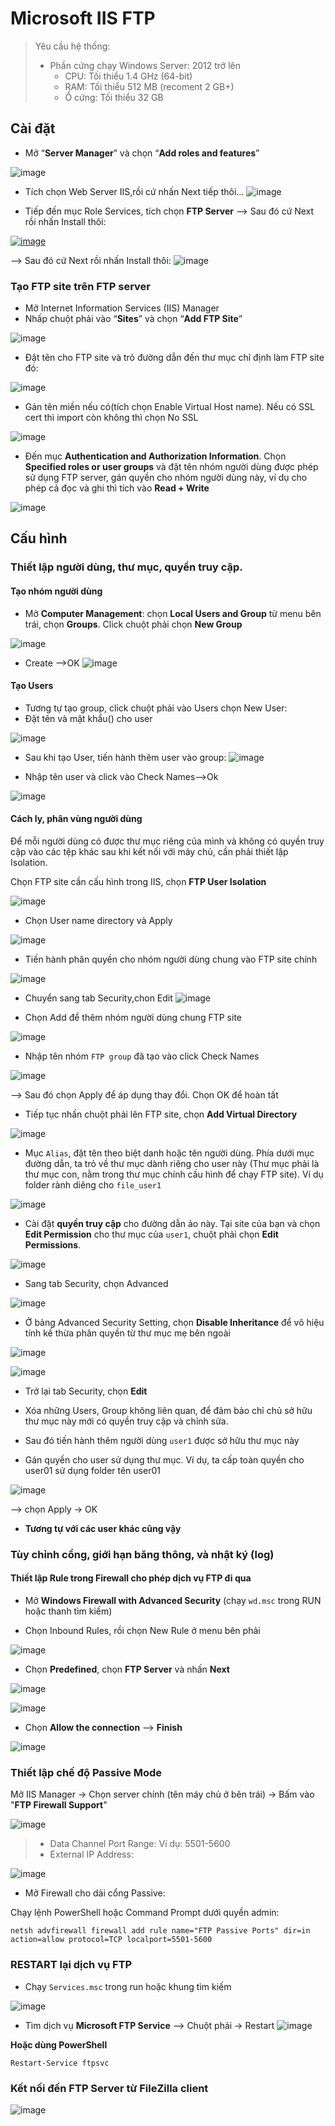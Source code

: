 # Microsoft IIS FTP

>Yêu cầu hệ thống:
>- Phần cứng chạy Windows Server: 2012 trở lên
>    - CPU: Tối thiểu 1.4 GHz (64-bit)
>    - RAM: Tối thiểu 512 MB (recoment 2 GB+)
>   - Ổ cứng: Tối thiểu 32 GB

## Cài đặt
- Mở “**Server Manager**” và chọn “**Add roles and features**”

![image](https://github.com/user-attachments/assets/e6b60018-53b3-4151-9d35-324132d83f44)


- Tích chọn Web Server IIS,rồi cứ nhấn Next tiếp thôi...
![image](https://github.com/user-attachments/assets/84071594-e63c-48e0-a477-dab1f1b6bd39)


- Tiếp đến mục Role Services, tích chọn **FTP Server** --> Sau đó cứ Next rồi nhấn Install thôi:

[![image](https://hackmd.io/_uploads/B1x4JBBMgx.png)](https://hackmd.io/_uploads/B1x4JBBMgx.png)

 --> Sau đó cứ Next rồi nhấn Install thôi:
![image](https://github.com/user-attachments/assets/3c96d0ee-c69f-4fd1-b902-e0f066cc16de)



 ### Tạo FTP site trên FTP server
 
 - Mở Internet Information Services (IIS) Manager
 - Nhấp chuột phải vào “**Sites**” và chọn “**Add FTP Site**”

![image](https://github.com/user-attachments/assets/88db20d0-5c5b-49ce-9025-da95db9b5a29)


- Đặt tên cho FTP site và trỏ đường dẫn đến thư mục chỉ định làm FTP site đó:

![image](https://github.com/user-attachments/assets/fc9fc92a-9a94-4dc7-bd2a-38ae85d9aac9)




- Gán tên miền nếu có(tích chọn Enable Virtual Host name). Nếu có SSL cert thì import còn không thì chọn No SSL

![image](https://github.com/user-attachments/assets/0e5de57e-ead5-44c6-95d2-1566135ed3d7)


- Đến mục **Authentication and Authorization Information**. Chọn **Specified roles or user groups** và đặt tên nhóm người dùng được phép sử dụng FTP server, gán quyền cho nhóm người dùng này, ví dụ cho phép cả đọc và ghi thì tích vào **Read + Write**

![image](https://github.com/user-attachments/assets/b193daf8-2e46-41fa-9498-847ab410fee6)


## Cấu hình
### Thiết lập người dùng, thư mục, quyền truy cập.

#### Tạo nhóm người dùng

- Mở **Computer Management**: chọn **Local Users and Group** từ menu bên trái, chọn **Groups**. Click chuột phải chọn **New Group**

![image](https://github.com/user-attachments/assets/4e370a09-100a-4f94-8335-7bddaaaf1d24)

- Create -->OK
![image](https://github.com/user-attachments/assets/801227bb-e503-471d-bbb9-22bd8692625b)


#### Tạo Users
- Tương tự tạo group, click chuột phải vào Users chọn New User:
- Đặt tên và mật khẩu() cho user

![image](https://github.com/user-attachments/assets/241c0288-6612-4a2e-af82-dbe3d549ee85)


- Sau khi tạo User, tiến hành thêm user vào group:
![image](https://github.com/user-attachments/assets/6fadb94d-2246-48c0-9a4a-5f30491c3f94)


- Nhập tên user và click vào Check Names-->Ok
  
![image](https://github.com/user-attachments/assets/1b8160a2-370a-4c18-b63f-ed6ebf0ffa41)


#### Cách ly, phân vùng người dùng
Để mỗi người dùng có được thư mục riêng của mình và không có quyền truy cập vào các tệp khác sau khi kết nối với máy chủ, cần phải thiết lập Isolation.

Chọn FTP site cần cấu hình trong IIS, chọn **FTP User Isolation**

![image](https://github.com/user-attachments/assets/bd9c61f2-973a-4c13-9092-755921c9bb84)


- Chọn User name directory và Apply

![image](https://github.com/user-attachments/assets/8c8e31bf-5518-40e3-9352-d64c7ff87154)


- Tiến hành phân quyền cho nhóm người dùng chung vào FTP site chính

![image](https://github.com/user-attachments/assets/a53f28c3-28c7-4879-a2e2-270da6e3c224)

- Chuyển sang tab Security,chon Edit
![image](https://github.com/user-attachments/assets/f376aa91-6824-4491-8b7a-15ecd580e6d9)


- Chọn Add để thêm nhóm người dùng chung FTP site

![image](https://github.com/user-attachments/assets/438c9dc7-f880-4370-8ae2-da06fcd0dd71)


- Nhập tên nhóm `FTP group` đã tạo vào click Check Names

![image](https://github.com/user-attachments/assets/d4c83ca0-d426-4368-a4fd-af6038e6eb45)

--> Sau đó chọn Apply để áp dụng thay đổi. Chọn OK để hoàn tất

- Tiếp tục nhấn chuột phải lên FTP site, chọn **Add Virtual Directory**

![image](https://github.com/user-attachments/assets/e9c388d6-d069-45b3-a92c-d35e65b418a8)


- Mục `Alias`, đặt tên theo biệt danh hoặc tên người dùng. Phía dưới mục đường dẫn, ta trỏ về thư mục dành riêng cho user này (Thư mục phải là thư mục con, nằm trong thư mục chính cấu hình để chạy FTP site). Ví dụ folder rành diêng cho `file_user1`

![image](https://github.com/user-attachments/assets/36d52433-01f3-4095-b834-70c7a8174651)



- Cài đặt **quyền truy cập** cho đường dẫn ảo này. Tại site của bạn và chọn **Edit Permission** cho thư mục của `user1`, chuột phải chọn **Edit Permissions**.
 
![image](https://github.com/user-attachments/assets/3fcc30db-3db0-448c-b28e-bd7c8e09d107)


- Sang tab Security, chọn Advanced

![image](https://github.com/user-attachments/assets/902e68de-a3a5-4c65-bf58-4ff54d8956d1)

- Ở bảng Advanced Security Setting, chọn  **Disable Inheritance** để vô hiệu tính kế thừa phân quyền từ thư mục mẹ bên ngoài

![image](https://github.com/user-attachments/assets/4cdd8189-a40f-43ed-8a50-2e8f9290f75d)

![image](https://github.com/user-attachments/assets/82e843a9-93f5-4428-9756-0cdc4787fe8f)

- Trở lại tab Security, chọn **Edit**

- Xóa những Users, Group không liên quan, để đảm bảo chỉ chủ sở hữu thư mục này mới có quyền truy cập và chỉnh sửa.
- Sau đó tiến hành thêm người dùng `user1` được sở hữu thư mục này

- Gán quyền cho user sử dụng thư mục. Ví dụ, ta cấp toàn quyền cho user01 sử dụng folder tên user01

![image](https://github.com/user-attachments/assets/4fd22c62-34c7-4d0b-8ca6-69a73fdba960)


--> chọn Apply -> OK

- **Tương tự với các user khác cũng vậy**

### Tùy chỉnh cổng, giới hạn băng thông, và nhật ký (log)

#### Thiết lập Rule trong Firewall cho phép dịch vụ FTP đi qua

- Mở **Windows Firewall with Advanced Security**
(chạy `wd.msc` trong RUN hoặc thanh tìm kiếm)

- Chọn Inbound Rules, rồi chọn New Rule ở menu bên phải

![image](https://github.com/user-attachments/assets/3a0820cb-50ce-4c44-8901-202113f3e0ae)


- Chọn **Predefined**, chọn **FTP Server** và nhấn **Next**

![image](https://github.com/user-attachments/assets/af4fbeb2-ac6d-4ffa-ae4b-f0b39df9d630)


![image](https://github.com/user-attachments/assets/bee47579-d0f1-445a-95f6-b9fdb1c6ce3b)


- Chọn **Allow the connection** --> **Finish**

![image](https://github.com/user-attachments/assets/125479d5-2227-49f1-b7a2-cbee48230ae8)



### Thiết lập chế độ Passive Mode

Mở IIS Manager → Chọn server chính (tên máy chủ ở bên trái) →  Bấm vào "**FTP Firewall Support**"

![image](https://github.com/user-attachments/assets/9a327640-c5cc-4a07-8f66-0b5193f53c16)



>- Data Channel Port Range: Ví dụ: 5501-5600
>- External IP Address:

![image](https://github.com/user-attachments/assets/9bf863de-b2eb-4908-bf5b-7665aa9c99e3)


- Mở Firewall cho dải cổng Passive:

Chạy lệnh PowerShell hoặc Command Prompt dưới quyền admin:
```powershell!
netsh advfirewall firewall add rule name="FTP Passive Ports" dir=in action=allow protocol=TCP localport=5501-5600
```

### RESTART lại dịch vụ FTP 
 - Chạy `Services.msc` trong run hoặc khung tìm kiếm
   
![image](https://github.com/user-attachments/assets/238fae8b-8704-426e-ae15-689bdc25a341)

- Tìm dịch vụ **Microsoft FTP Service** --> Chuột phải → Restart
![image](https://github.com/user-attachments/assets/f1947887-c02b-4eb1-aa45-492a9edb032b)



**Hoặc dùng PowerShell**

```
Restart-Service ftpsvc
```

### Kết nối đến FTP Server từ FileZilla client
![image](https://github.com/user-attachments/assets/d6526c29-ed88-4515-b4e6-d849e0fb8e08)



